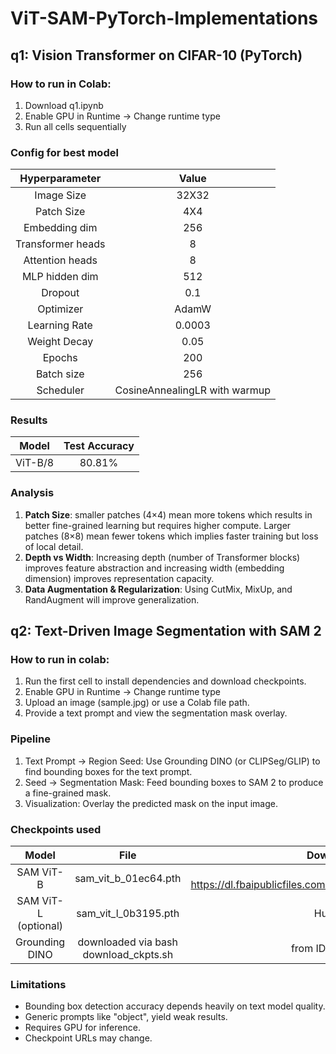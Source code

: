 # ViT-SAM-PyTorch-Implementations

## q1: Vision Transformer on CIFAR-10 (PyTorch)
### How to run in Colab:
1. Download q1.ipynb
2. Enable GPU in Runtime -> Change runtime type
3. Run all cells sequentially

### Config for best model
|Hyperparameter|Value|
|:---:|:---:|
|Image Size|32X32|
|Patch Size|4X4|
|Embedding dim|256|
|Transformer heads|8|
|Attention heads|8|
|MLP hidden dim|512|
|Dropout|0.1|
|Optimizer|AdamW|
|Learning Rate|0.0003|
|Weight Decay|0.05|
|Epochs|200|
|Batch size|256|
|Scheduler|CosineAnnealingLR with warmup|

### Results
|Model|Test Accuracy|
|:---:|:---:|
|ViT-B/8|80.81%|

### Analysis
1. **Patch Size**: smaller patches (4×4) mean more tokens which results in better fine-grained learning but requires higher compute.
   Larger patches (8×8) mean fewer tokens which implies faster training but loss of local detail.
2. **Depth vs Width**: Increasing depth (number of Transformer blocks) improves feature abstraction and increasing width (embedding dimension) improves representation capacity.
3. **Data Augmentation & Regularization**: Using CutMix, MixUp, and RandAugment will improve generalization.

## q2: Text-Driven Image Segmentation with SAM 2

### How to run in colab:
1. Run the first cell to install dependencies and download checkpoints.
2. Enable GPU in Runtime -> Change runtime type
3. Upload an image (sample.jpg) or use a Colab file path.
4. Provide a text prompt and view the segmentation mask overlay.

### Pipeline
1. Text Prompt → Region Seed: Use Grounding DINO (or CLIPSeg/GLIP) to find bounding boxes for the text prompt.
2. Seed → Segmentation Mask: Feed bounding boxes to SAM 2 to produce a fine-grained mask.
3. Visualization: Overlay the predicted mask on the input image.

### Checkpoints used
|Model|File|Download Command|
|:---:|:---:|:---:|
|SAM ViT-B|sam_vit_b_01ec64.pth|wget https://dl.fbaipublicfiles.com/segment_anything/sam_vit_b_01ec64.pth|
|SAM ViT-L (optional)|sam_vit_l_0b3195.pth|HuggingFace repo|
|Grounding DINO|downloaded via bash download_ckpts.sh|from IDEA-Research GitHub

### Limitations
- Bounding box detection accuracy depends heavily on text model quality.
- Generic prompts like "object", yield weak results.
- Requires GPU for inference.
- Checkpoint URLs may change.


